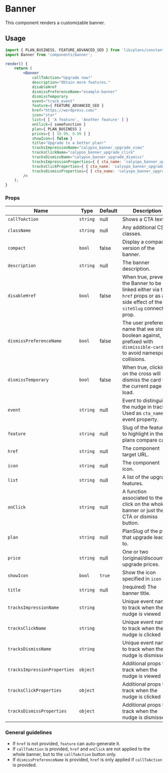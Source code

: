 
Banner
===

This component renders a customizable banner.

## Usage

```jsx
import { PLAN_BUSINESS, FEATURE_ADVANCED_SEO } from 'lib/plans/constants';
import Banner from 'components/banner';

render() {
	return (
		<Banner
			callToAction="Upgrade now!"
			description="Obtain more features."
			disableHref
			dismissPreferenceName="example-banner"
			dismissTemporary
			event="track_event"
			feature={ FEATURE_ADVANCED_SEO }
			href="https://wordpress.com/"
			icon="star"
			list={ [ 'A feature', 'Another feature' ] }
			onClick={ someFunction }
			plan={ PLAN_BUSINESS }
			prices={ [ 10.99, 9.99 ] }
			showIcon={ false }
			title="Upgrade to a better plan!"
			tracksImpressionName="calypso_banner_upgrade_view"
			tracksClickName="calypso_banner_upgrade_click"
			tracksDismissName="calypso_banner_upgrade_dismiss"
			tracksImpressionProperties={ { cta_name: 'calyspo_banner_upgrade' } }
			tracksClickProperties={ { cta_name: 'calyspo_banner_upgrade' } }
			tracksDismissProperties={ { cta_name: 'calyspo_banner_upgrade' } }
		/>
	);
}
```

### Props


| Name | Type | Default | Description |
| ---- | ---- | ------- | ----------- |
| `callToAction` | `string` | null | Shows a CTA text. |
| `className` | `string` | null | Any additional CSS classes. |
| `compact` | `bool` | false | Display a compact version of the banner. |
| `description` | `string` | null | The banner description. |
| `disableHref` | `bool` | false | When true, prevent the Banner to be linked either via the `href` props or as a side effect of the `siteSlug` connected prop. |
| `dismissPreferenceName` | `bool` | false | The user preference name that we store a boolean against, prefixed with `dismissible-card-` to avoid namespace collisions. |
| `dismissTemporary` | `bool` | false | When true, clicking on the cross will dismiss the card for the current page load. |
| `event` | `string` | null | Event to distinguish the nudge in tracks. Used as <code>cta_name</code> event property. |
| `feature` | `string` | null | Slug of the feature to highlight in the plans compare card. |
| `href` | `string` | null | The component target URL. |
| `icon` | `string` | null | The component icon. |
| `list` | `string` | null | A list of the upgrade features. |
| `onClick` | `string` | null | A function associated to the click on the whole banner or just the CTA or dismiss button. |
| `plan` | `string` | null | PlanSlug of the plan that upgrade leads to. |
| `price` | `string` | null | One or two (original/discounted) upgrade prices. |
| `showIcon` | `bool` | `true` | Show the icon specified in `icon` |
| `title` | `string` | null | (required) The banner title. |
| `tracksImpressionName` | `string` | | Unique event name to track when the nudge is viewed |
| `tracksClickName` | `string` | | Unique event name to track when the nudge is clicked |
| `tracksDismissName` | `string` |  | Unique event name to track when the nudge is dismissed |
| `tracksImpressionProperties` | `object` | | Additional props to track when the nudge is viewed |
| `tracksClickProperties` | `object` | | Additional props to track when the nudge is clicked |
| `tracksDismissProperties` | `object` |  | Additional props to track when the nudge is dismissed |

### General guidelines

* If `href` is not provided, `feature` can auto-generate it.
* If `callToAction` is provided, `href` and `onClick` are not applied to the whole banner, but to the `callToAction` button only.
* If `dismissPreferenceName` is provided, `href` is only applied if `callToAction` is provided.


